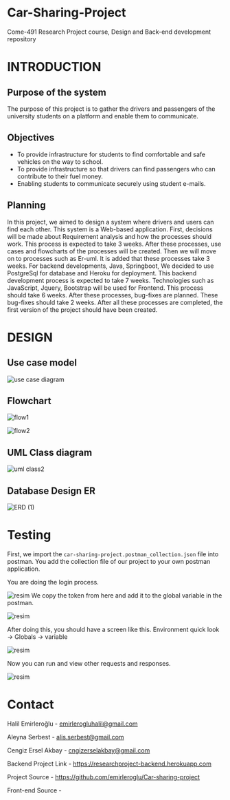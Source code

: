# Car-Sharing-Project
Come-491 Research Project course, Design and Back-end development repository
# INTRODUCTION
## Purpose of the system
The purpose of this project is to gather the drivers and passengers of the university students on a platform and enable them to communicate.
## Objectives
-	To provide infrastructure for students to find comfortable and safe vehicles on the way to school.
-	To provide infrastructure so that drivers can find passengers who can contribute to their fuel money.
-	Enabling students to communicate securely using student e-mails.
## Planning
In this project, we aimed to design a system where drivers and users can find each other. This system is a Web-based application.
First, decisions will be made about Requirement analysis and how the processes should work. This process is expected to take 3 weeks. 
After these processes, use cases and flowcharts of the processes will be created. Then we will move on to processes such as Er-uml. 
It is added that these processes take 3 weeks. For backend developments, Java, Springboot,
We decided to use PostgreSql for database and Heroku for deployment. This backend development process is expected to take 7 weeks. 
Technologies such as JavaScript, Jquery, Bootstrap will be used for Frontend. This process should take 6 weeks. After these processes,
bug-fixes are planned. These bug-fixes should take 2 weeks. After all these processes are completed, the first version of the project should have been created.

# DESIGN
## Use case model
![use case diagram](https://user-images.githubusercontent.com/52790536/153595727-80d6e244-6853-407b-9a2c-aff39b84b3e5.jpg)


## Flowchart

![flow1](https://user-images.githubusercontent.com/52790536/153595529-e26b6a8e-51d5-4ed4-aa79-8a88e8ff5066.jpg)


![flow2](https://user-images.githubusercontent.com/52790536/153595588-225bab8a-995a-4c33-ad07-60231f749091.jpg)

## UML Class diagram

![uml class2](https://user-images.githubusercontent.com/52790536/153596066-e8a626a0-bfb8-4779-a879-59941670db05.jpg)

## Database Design ER


![ERD (1)](https://user-images.githubusercontent.com/52790536/153596366-914dfcae-5423-4cbf-8574-54510999cd4a.jpg)

# Testing

First, we import the `car-sharing-project.postman_collection.json` file into postman. You add the collection file of our project to your own postman application.

You are doing the login process.

![resim](https://user-images.githubusercontent.com/52790536/153720947-2d9bb94b-e8b2-4a58-87d7-a9d9a333d859.png)
We copy the token from here and add it to the global variable in the postman.

![resim](https://user-images.githubusercontent.com/52790536/153721118-e2d4734b-566f-428e-9ac0-d3032dfe0ab2.png)

After doing this, you should have a screen like this. Environment quick look -> Globals -> variable

![resim](https://user-images.githubusercontent.com/52790536/153721184-d5a77269-195c-41b9-a6bd-a83159d3cda8.png)

Now you can run and view other requests and responses.

![resim](https://user-images.githubusercontent.com/52790536/153721320-803cc8b1-d1a2-403d-b76a-91f7cd67a7be.png)

# Contact 
Halil Emirleroğlu - emirlerogluhalil@gmail.com

Aleyna Serbest - alis.serbest@gmail.com

Cengiz Ersel Akbay - cngizerselakbay@gmail.com 

Backend Project Link - https://researchproject-backend.herokuapp.com

Project Source - https://github.com/emirleroglu/Car-sharing-project

Front-end Source -



















